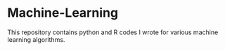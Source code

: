 # Machine-Learning

This repository contains python and R codes I wrote for various machine learning algorithms.


